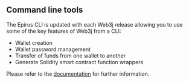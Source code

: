 Command line tools
------------------

The Epirus CLI is updated with each Web3j release allowing you to use some of the key features of Web3j from a CLI:

-   Wallet creation
-   Wallet password management
-   Transfer of funds from one wallet to another
-   Generate Solidity smart contract function wrappers

Please refer to the [documentation](https://docs.epirus.io/sdk/cli/) for further information.   
